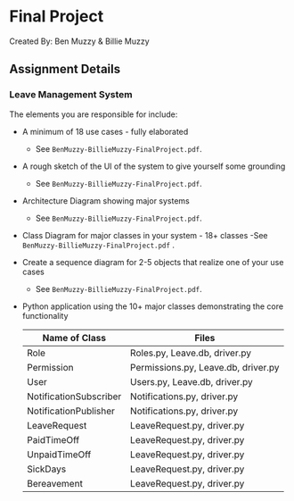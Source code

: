 # Final Project

Created By: Ben Muzzy & Billie Muzzy

## Assignment Details

### Leave Management System

The elements you are responsible for include:
- A minimum of 18 use cases - fully elaborated
    - See `BenMuzzy-BillieMuzzy-FinalProject.pdf`.
- A rough sketch of the UI of the system to give yourself some grounding 
    - See `BenMuzzy-BillieMuzzy-FinalProject.pdf`.
- Architecture Diagram showing major systems
    - See `BenMuzzy-BillieMuzzy-FinalProject.pdf`.
- Class Diagram for major classes in your system - 18+ classes
    -See `BenMuzzy-BillieMuzzy-FinalProject.pdf` .
- Create a sequence diagram for 2-5 objects that realize one of your use cases
    - See `BenMuzzy-BillieMuzzy-FinalProject.pdf`.
- Python application using the 10+ major classes demonstrating the core functionality 

    | Name of Class          	| Files                               	|
    |------------------------	|-------------------------------------	|
    | Role                   	| Roles.py, Leave.db, driver.py       	|
    | Permission             	| Permissions.py, Leave.db, driver.py 	|
    | User                   	| Users.py, Leave.db, driver.py       	|
    | NotificationSubscriber 	| Notifications.py, driver.py         	|
    | NotificationPublisher  	| Notifications.py, driver.py         	|
    | LeaveRequest           	| LeaveRequest.py, driver.py          	|
    | PaidTimeOff            	| LeaveRequest.py, driver.py          	|
    | UnpaidTimeOff          	| LeaveRequest.py, driver.py          	|
    | SickDays               	| LeaveRequest.py, driver.py          	|
    | Bereavement            	| LeaveRequest.py, driver.py          	|
